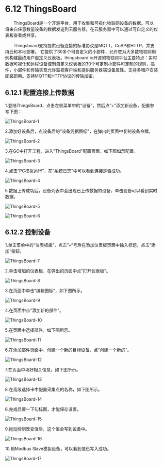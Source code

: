 # 6.12 ThingsBoard

　　ThingsBoard是一个开源平台，用于收集和可视化物联网设备的数据。可以将来自任意数量设备的数据发送到云服务器，在云服务器中可以通过可自定义的仪表板查看或共享。

　　Thingsboard支持提供设备连接的标准协议是MQTT，CoAP和HTTP，并支持云和本地部署。 它提供了30多个可自定义的小部件，允许您为大多数物联网用例构建最终用户自定义仪表板。thingsboard.io开源的物联网平台主要特点：实时数据可视化和远程设备控制自定义仪表板的30个可定制小部件可定制的规则，插件，小部件和传输实现允许监视客户端和提供服务器端设备属性。支持多租户安装即装即用。支持MQTT和HTTP协议的传输加密。

## 6.12.1 配置连接上传数据

1.登陆ThingsBoard，点击左侧菜单中的“设备”，然后点“+”添加新设备，配置参考下图：

![ThingsBoard-1](assets\ThingsBoard-1.png)

2.添加好设备后，点设备后的"设备凭据图标"，在弹出的页面中复制设备令牌。

![ThingsBoard-2](assets\ThingsBoard-2.png)

3.在GC中打开工程，进入"ThingsBoard"配置页面，如下图如示配置。

![ThingsBoard-3](assets\ThingsBoard-3.png)

4.点击“PC模拟运行”，在“系统日志”中可以看到连接是否成功。

![ThingsBoard-4](assets\ThingsBoard-4.png)

5.数据上传成功后，设备列表中会出现已上传数据的设备，单击设备可以看到实时数据。

![ThingsBoard-5](assets\ThingsBoard-5.png)

![ThingsBoard-6](assets\ThingsBoard-6.png)

## 6.12.2 控制设备

1.单击菜单中的“仪表板库”，点击”+“号后在添加仪表板页面中输入标题，点击”添加“按钮。

![ThingsBoard-7](assets\ThingsBoard-7.png)

2.单击增加的仪表板，在弹出的页面中点”打开仪表板“。

![ThingsBoard-8](assets\ThingsBoard-8.png)

3.在页面中单击”编辑图标“，如下图所示。

![ThingsBoard-9](assets\ThingsBoard-9.png)

4.在页面中点”添加新的部件“。

![ThingsBoard-10](assets\ThingsBoard-10.png)

5.在页面中选择部件，如下图所示。

![ThingsBoard-11](assets\ThingsBoard-11.png)

6.在添加部件页面中，创建一个新的目标设备，点“创建一个新的”。

![ThingsBoard-12](assets\ThingsBoard-12.png)

7.在页面中填好相关信息，如下图所示。

![ThingsBoard-13](assets\ThingsBoard-13.png)

8.在高级选择卡中配置采集点的名称，如下图所示。

![ThingsBoard-14](assets\ThingsBoard-14.png)

8.完成后要一下勾标图，才能保存设置。

![ThingsBoard-15](assets\ThingsBoard-15.png)

9.拖动控制改变值后，这个值会写到设备中。

![ThingsBoard-16](assets\ThingsBoard-16.png)

10.用Modbus Slave模拟设备，可以看到值已写入成功。

![ThingsBoard-17](assets\ThingsBoard-17.png)


